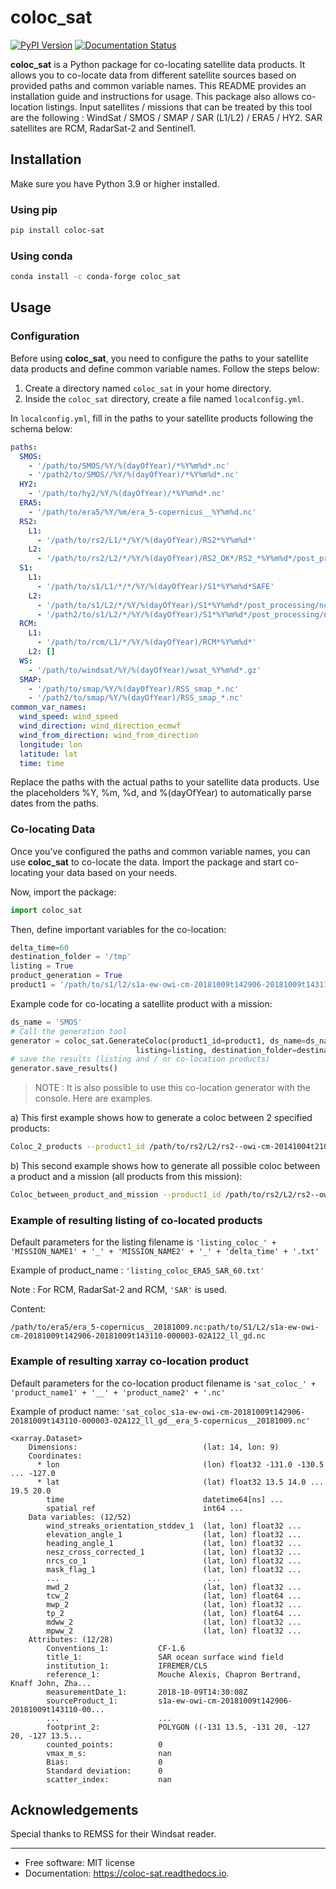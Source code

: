 
# coloc_sat



[![PyPI Version](https://img.shields.io/pypi/v/coloc_sat.svg)](https://pypi.python.org/pypi/coloc_sat)
[![Documentation Status](https://readthedocs.org/projects/coloc-sat/badge/?version=latest)](https://coloc-sat.readthedocs.io/en/latest/?version=latest)




**coloc_sat** is a Python package for co-locating satellite data products. It allows you to co-locate data from different satellite sources based on provided paths and common variable names. This README provides an installation guide and instructions for usage.
This package also allows co-location listings.
Input satellites / missions that can be treated by this tool are the following : WindSat / SMOS / SMAP / SAR (L1/L2) / ERA5 / HY2. 
SAR satellites are RCM, RadarSat-2 and Sentinel1.

## Installation

Make sure you have Python 3.9 or higher installed.

### Using pip

```bash
pip install coloc-sat
```

### Using conda

```bash
conda install -c conda-forge coloc_sat
```

## Usage

### Configuration

Before using **coloc_sat**, you need to configure the paths to your satellite data products and define common variable names. Follow the steps below:

1. Create a directory named `coloc_sat` in your home directory.
2. Inside the `coloc_sat` directory, create a file named `localconfig.yml`.

In `localconfig.yml`, fill in the paths to your satellite products following the schema below:

```yaml
paths:
  SMOS:
    - '/path/to/SMOS/%Y/%(dayOfYear)/*%Y%m%d*.nc'
    - '/path2/to/SMOS//%Y/%(dayOfYear)/*%Y%m%d*.nc'
  HY2:
    - '/path/to/hy2/%Y/%(dayOfYear)/*%Y%m%d*.nc'
  ERA5:
    - '/path/to/era5/%Y/%m/era_5-copernicus__%Y%m%d.nc'
  RS2:
    L1:
      - '/path/to/rs2/L1/*/%Y/%(dayOfYear)/RS2*%Y%m%d*'
    L2:
      - '/path/to/rs2/L2/*/%Y/%(dayOfYear)/RS2_OK*/RS2_*%Y%m%d*/post_processing/nclight_L2M/rs2*owi*%Y%m%d*0003*_ll_gd.nc'
  S1:
    L1:
      - '/path/to/s1/L1/*/*/%Y/%(dayOfYear)/S1*%Y%m%d*SAFE'
    L2:
      - '/path/to/s1/L2/*/%Y/%(dayOfYear)/S1*%Y%m%d*/post_processing/nclight_L2M/s1*owi*%Y%m%d*000003*_ll_gd.nc'
      - '/path2/to/s1/L2/*/%Y/%(dayOfYear)/S1*%Y%m%d*/post_processing/nclight_L2M/s1*owi*%Y%m%d*0003*_ll_gd.nc'
  RCM:
    L1:
      - '/path/to/rcm/L1/*/%Y/%(dayOfYear)/RCM*%Y%m%d*'
    L2: []
  WS:
    - '/path/to/windsat/%Y/%(dayOfYear)/wsat_%Y%m%d*.gz'
  SMAP:
    - '/path/to/smap/%Y/%(dayOfYear)/RSS_smap_*.nc'
    - '/path2/to/smap/%Y/%(dayOfYear)/RSS_smap_*.nc'
common_var_names:
  wind_speed: wind_speed
  wind_direction: wind_direction_ecmwf
  wind_from_direction: wind_from_direction
  longitude: lon
  latitude: lat
  time: time
```

Replace the paths with the actual paths to your satellite data products. Use the placeholders %Y, %m, %d, and %(dayOfYear) to automatically parse dates from the paths.

### Co-locating Data

Once you've configured the paths and common variable names, you can use **coloc_sat** to co-locate the data. Import the package and start co-locating your data based on your needs.

Now, import the package:

```python
import coloc_sat
```
       
Then, define important variables for the co-location:

```python
delta_time=60
destination_folder = '/tmp'
listing = True
product_generation = True
product1 = '/path/to/s1/l2/s1a-ew-owi-cm-20181009t142906-20181009t143110-000003-02A122_ll_gd.nc'
```

Example code for co-locating a satellite product with a mission:
        
```python
ds_name = 'SMOS'
# Call the generation tool
generator = coloc_sat.GenerateColoc(product1_id=product1, ds_name=ds_namedelta_time=delta_time, product_generation=product_generation, 
                            listing=listing, destination_folder=destination_folder)
# save the results (listing and / or co-location products)
generator.save_results()
```

> NOTE : It is also possible to use this co-location generator with the console. Here are examples.

a) This first example shows how to generate a coloc between 2 specified products:

```bash
Coloc_2_products --product1_id /path/to/rs2/L2/rs2--owi-cm-20141004t210600-20141004t210715-00003-BDBE0_ll_gd.nc --product2_id path/to/s1/L2/s1a-iw-owi-cm-20141004t211657-20141004t211829-000003-002FF5_ll_gd.nc --listing --product_generation
```


b) This second example shows how to generate all possible coloc between a product and a mission (all products from this mission):
        
```bash
Coloc_between_product_and_mission --product1_id /path/to/rs2/L2/rs2--owi-cm-20141004t210600-20141004t210715-00003-BDBE0_ll_gd.nc --mission_name S1 --listing --product_generation
```

### Example of resulting listing of co-located products

Default parameters for the listing filename is `'listing_coloc_' + 'MISSION_NAME1' + '_' + 'MISSION_NAME2' + '_' + 'delta_time' + '.txt'`

Example of product_name : `'listing_coloc_ERA5_SAR_60.txt'`

Note : For RCM, RadarSat-2 and RCM, `'SAR'` is used.

Content:

```
/path/to/era5/era_5-copernicus__20181009.nc:path/to/S1/L2/s1a-ew-owi-cm-20181009t142906-20181009t143110-000003-02A122_ll_gd.nc
```

### Example of resulting xarray co-location product

Default parameters for the co-location product filename is `'sat_coloc_' + 'product_name1' + '__' + 'product_name2' + '.nc'`

Example of product name: `'sat_coloc_s1a-ew-owi-cm-20181009t142906-20181009t143110-000003-02A122_ll_gd__era_5-copernicus__20181009.nc'`

```
<xarray.Dataset>
    Dimensions:                            (lat: 14, lon: 9)
    Coordinates:
      * lon                                (lon) float32 -131.0 -130.5 ... -127.0
      * lat                                (lat) float32 13.5 14.0 ... 19.5 20.0
        time                               datetime64[ns] ...
        spatial_ref                        int64 ...
    Data variables: (12/52)
        wind_streaks_orientation_stddev_1  (lat, lon) float32 ...
        elevation_angle_1                  (lat, lon) float32 ...
        heading_angle_1                    (lat, lon) float32 ...
        nesz_cross_corrected_1             (lat, lon) float32 ...
        nrcs_co_1                          (lat, lon) float32 ...
        mask_flag_1                        (lat, lon) float32 ...
        ...                                 ...
        mwd_2                              (lat, lon) float32 ...
        tcw_2                              (lat, lon) float64 ...
        mwp_2                              (lat, lon) float32 ...
        tp_2                               (lat, lon) float64 ...
        mdww_2                             (lat, lon) float32 ...
        mpww_2                             (lat, lon) float32 ...
    Attributes: (12/28)
        Conventions_1:           CF-1.6
        title_1:                 SAR ocean surface wind field
        institution_1:           IFREMER/CLS
        reference_1:             Mouche Alexis, Chapron Bertrand, Knaff John, Zha...
        measurementDate_1:       2018-10-09T14:30:08Z
        sourceProduct_1:         s1a-ew-owi-cm-20181009t142906-20181009t143110-00...
        ...                      ...
        footprint_2:             POLYGON ((-131 13.5, -131 20, -127 20, -127 13.5...
        counted_points:          0
        vmax_m_s:                nan
        Bias:                    0
        Standard deviation:      0
        scatter_index:           nan
```

## Acknowledgements
Special thanks to REMSS for their Windsat reader.

---

* Free software: MIT license
* Documentation: https://coloc-sat.readthedocs.io.


